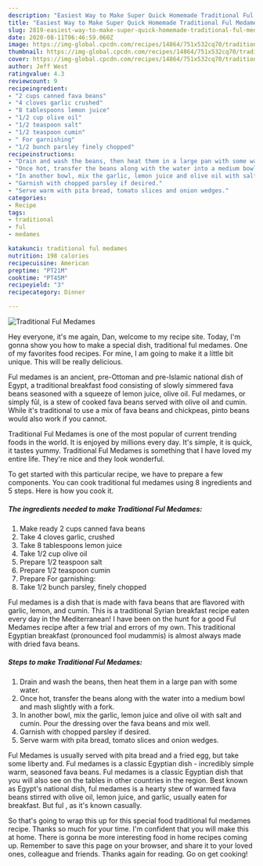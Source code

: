 ```yaml
---
description: "Easiest Way to Make Super Quick Homemade Traditional Ful Medames"
title: "Easiest Way to Make Super Quick Homemade Traditional Ful Medames"
slug: 2819-easiest-way-to-make-super-quick-homemade-traditional-ful-medames
date: 2020-08-11T06:46:59.060Z
image: https://img-global.cpcdn.com/recipes/14864/751x532cq70/traditional-ful-medames-recipe-main-photo.jpg
thumbnail: https://img-global.cpcdn.com/recipes/14864/751x532cq70/traditional-ful-medames-recipe-main-photo.jpg
cover: https://img-global.cpcdn.com/recipes/14864/751x532cq70/traditional-ful-medames-recipe-main-photo.jpg
author: Jeff West
ratingvalue: 4.3
reviewcount: 9
recipeingredient:
- "2 cups canned fava beans"
- "4 cloves garlic crushed"
- "8 tablespoons lemon juice"
- "1/2 cup olive oil"
- "1/2 teaspoon salt"
- "1/2 teaspoon cumin"
- " For garnishing"
- "1/2 bunch parsley finely chopped"
recipeinstructions:
- "Drain and wash the beans, then heat them in a large pan with some water."
- "Once hot, transfer the beans along with the water into a medium bowl and mash slightly with a fork."
- "In another bowl, mix the garlic, lemon juice and olive oil with salt and cumin. Pour the dressing over the fava beans and mix well."
- "Garnish with chopped parsley if desired."
- "Serve warm with pita bread, tomato slices and onion wedges."
categories:
- Recipe
tags:
- traditional
- ful
- medames

katakunci: traditional ful medames 
nutrition: 198 calories
recipecuisine: American
preptime: "PT21M"
cooktime: "PT45M"
recipeyield: "3"
recipecategory: Dinner

---
```



![Traditional Ful Medames](https://img-global.cpcdn.com/recipes/14864/751x532cq70/traditional-ful-medames-recipe-main-photo.jpg)

Hey everyone, it's me again, Dan, welcome to my recipe site. Today, I'm gonna show you how to make a special dish, traditional ful medames. One of my favorites food recipes. For mine, I am going to make it a little bit unique. This will be really delicious.

Ful medames is an ancient, pre-Ottoman and pre-Islamic national dish of Egypt, a traditional breakfast food consisting of slowly simmered fava beans seasoned with a squeeze of lemon juice, olive oil. Ful medames, or simply fūl, is a stew of cooked fava beans served with olive oil and cumin. While it&#39;s traditional to use a mix of fava beans and chickpeas, pinto beans would also work if you cannot.

Traditional Ful Medames is one of the most popular of current trending foods in the world. It is enjoyed by millions every day. It's simple, it is quick, it tastes yummy. Traditional Ful Medames is something that I have loved my entire life. They're nice and they look wonderful.


To get started with this particular recipe, we have to prepare a few components. You can cook traditional ful medames using 8 ingredients and 5 steps. Here is how you cook it.

<!--inarticleads1-->

##### The ingredients needed to make Traditional Ful Medames:

1. Make ready 2 cups canned fava beans
1. Take 4 cloves garlic, crushed
1. Take 8 tablespoons lemon juice
1. Take 1/2 cup olive oil
1. Prepare 1/2 teaspoon salt
1. Prepare 1/2 teaspoon cumin
1. Prepare  For garnishing:
1. Take 1/2 bunch parsley, finely chopped


Ful medames is a dish that is made with fava beans that are flavored with garlic, lemon, and cumin. This is a traditional Syrian breakfast recipe eaten every day in the Mediterranean! I have been on the hunt for a good Ful Medames recipe after a few trial and errors of my own. This traditional Egyptian breakfast (pronounced fool mudammis) is almost always made with dried fava beans. 

<!--inarticleads2-->

##### Steps to make Traditional Ful Medames:

1. Drain and wash the beans, then heat them in a large pan with some water.
1. Once hot, transfer the beans along with the water into a medium bowl and mash slightly with a fork.
1. In another bowl, mix the garlic, lemon juice and olive oil with salt and cumin. Pour the dressing over the fava beans and mix well.
1. Garnish with chopped parsley if desired.
1. Serve warm with pita bread, tomato slices and onion wedges.


Ful Medames is usually served with pita bread and a fried egg, but take some liberty and. Ful medames is a classic Egyptian dish - incredibly simple warm, seasoned fava beans. Ful medames is a classic Egyptian dish that you will also see on the tables in other countries in the region. Best known as Egypt&#39;s national dish, ful medames is a hearty stew of warmed fava beans stirred with olive oil, lemon juice, and garlic, usually eaten for breakfast. But ful , as it&#39;s known casually. 

So that's going to wrap this up for this special food traditional ful medames recipe. Thanks so much for your time. I'm confident that you will make this at home. There is gonna be more interesting food in home recipes coming up. Remember to save this page on your browser, and share it to your loved ones, colleague and friends. Thanks again for reading. Go on get cooking!
